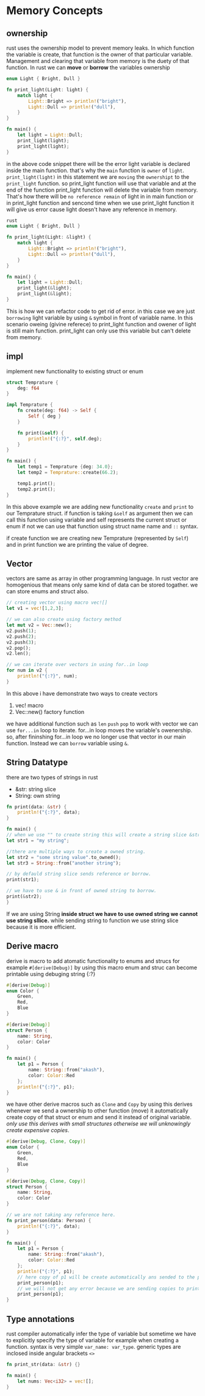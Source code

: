 # Memory Concepts

## ownership
rust uses the ownership model to prevent memory leaks. In which function the variable is create, that function is the owner of that particular variable. Management and clearing that variable from memory is the duety of that function.
In rust we can **move** or **borrow** the variables ownership

```rust
enum Light { Bright, Dull }

fn print_light(Light: light) {
    match light {
        Light::Bright => println!("bright"),
        Light::Dull => println!("dull"),
    }
}

fn main() {
    let light = Light::Dull;
    print_light(light);
    print_light(light);
}
```

in the above code snippet there will be the error light variable is declared inside the main function. that's why the `main` function is `owner` of `light`. `print_light(light)` in this statement we are `moving` the `ownershipt` to the `print_light` function. so print_light function will use that variable and at the end of the function print_light function will delete the variable from memory. That's how there will be `no reference remain` of light in in main function or in print_light function and sencond time when we use print_light function it will give us error cause light doesn't have any reference in memory.

```rust
rust
enum Light { Bright, Dull }

fn print_light(Light: &light) {
    match light {
        Light::Bright => println!("bright"),
        Light::Dull => println!("dull"),
    }
}

fn main() {
    let light = Light::Dull;
    print_light(&light);
    print_light(&light);
}
```

This is how we can refactor code to get rid of error. in this case we are just `borrowing` light variable by using `&` symbol in front of variable name. In this scenario oweing (givine referece) to print_light function and owener of light is still main function. print_light can only use this variable but can't delete from memory.

## impl

implement new functionality to existing struct or enum

```rust
struct Temprature {
    deg: f64
}

impl Temprature {
    fn create(deg: f64) -> Self {
        Self { deg }
    }

    fn print(&self) {
        println!("{:?}", self.deg);
    }
}

fn main() {
    let temp1 = Temprature {deg: 34.0};
    let temp2 = Temprature::create(66.2);

    temp1.print();
    temp2.print();
}
```

In this above example we are adding new functionality `create` and `print` to our Temprature struct. if function is taking `&self` as argument then we can call this function using variable and self represents the current struct or enum if not we can use that function using struct name name and `::` syntax.

if create function we are creating new Temprature (represented by `Self`) and in print function we are printing the value of degree.


## Vector
vectors are same as array in other programming language. In rust vector are homogenious that means only same kind of data can be stored togather. we can store enums and struct also.

```rust
// creating vector using macro vec![]
let v1 = vec![1,2,3];

// we can also create using factory method
let mut v2 = Vec::new();
v2.push(1);
v2.push(2);
v2.push(3);
v2.pop();
v2.len();

// we can iterate over vectors in using for..in loop
for num in v2 {
    println!("{:?}", num);
}
```

In this above i have demonstrate two ways to create vectors 
1. vec! macro
2. Vec::new() factory function

we have additional function such as `len` `push` `pop` to work with vector
we can use `for...in` loop to iterate. for...in loop moves the variable's owenership. so, after fininshing for...in loop we no longer use that vector in our main function. Instead we can `borrow` variable using `&`.

## String Datatype

there are two types of strings in rust 
- &str: string slice
- String: own string

```rust
fn print(data: &str) {
    println!("{:?}", data);
}

fn main() {
// when we use "" to create string this will create a string slice &str.
let str1 = "my string";

//there are multiple ways to create a owned string.
let str2 = "some string value".to_owned();
let str3 = String::from("another string");

// by defauld string slice sends reference or borrow.
print(str1);

// we have to use & in front of owned string to borrow.
print(&str2);
}
```
If we are using String **inside struct we have to use owned string we cannot use string sllice.** while sending string to function we use string slice because it is more efficient.

## Derive macro

derive is macro to add atomatic functionality to enums and strucs for example `#[derive(Debug)]` by using this macro enum and struc can become printable using debuging string {:?}

```rust
#[derive(Debug)]
enum Color {
    Green,
    Red,
    Blue
} 

#[derive(Debug)]
struct Person {
    name: String,
    color: Color
}

fn main() {
    let p1 = Person { 
        name: String::from("akash"), 
        color: Color::Red 
    };
    println!("{:?}", p1);
}
```

we have other derive macros such as `Clone` and `Copy` by using this derives whenever we send a ownership to other function (move) it automatically create copy of that struct or enum and send it instead of original variable. *only use this derives with small structures otherwise we will unknowingly create expensive copies*.

```rust
#[derive(Debug, Clone, Copy)]
enum Color {
    Green,
    Red,
    Blue
} 

#[derive(Debug, Clone, Copy)]
struct Person {
    name: String,
    color: Color
}

// we are not taking any reference here.
fn print_person(data: Person) {
    println!("{:?}", data);
}

fn main() {
    let p1 = Person { 
        name: String::from("akash"), 
        color: Color::Red 
    };
    println!("{:?}", p1);
    // here copy of p1 will be create automatically ans sended to the print_person function.
    print_person(p1);
    // we will not get any error because we are sending copies to print_person function and origin p1 is owned by main function.
    print_person(p1);
}
```

## Type annotations

rust compiler automatically infer the type of variable but sometime we have to explicitly specify the type of variable for example when creating a function. syntax is very simple `var_name: var_type`.
generic types are inclosed inside angular brackets `<>`

```rust
fn print_str(data: &str) {}

fn main() {
    let nums: Vec<i32> = vec![];
}
```

